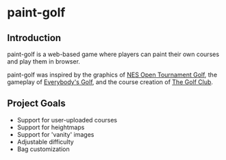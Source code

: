 # paint-golf

## Introduction

paint-golf is a web-based game where players can paint their own courses and play them in browser. 

paint-golf was inspired by the graphics of [NES Open Tournament Golf](https://en.wikipedia.org/wiki/NES_Open_Tournament_Golf), the gameplay of [Everybody's Golf](https://en.wikipedia.org/wiki/Everybody%27s_Golf), and the course creation of [The Golf Club](https://en.wikipedia.org/wiki/The_Golf_Club).

## Project Goals

* Support for user-uploaded courses
* Support for heightmaps
* Support for 'vanity' images
* Adjustable difficulty
* Bag customization

